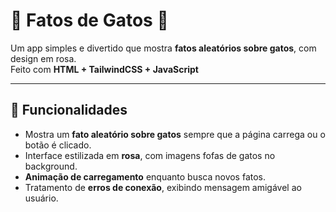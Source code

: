 # 🐾 Fatos de Gatos 🐾

Um app simples e divertido que mostra **fatos aleatórios sobre gatos**, com design em rosa.  
Feito com **HTML + TailwindCSS + JavaScript** 

---

## 🚀 Funcionalidades
- Mostra um **fato aleatório sobre gatos** sempre que a página carrega ou o botão é clicado.
- Interface estilizada em **rosa**, com imagens fofas de gatos no background.
- **Animação de carregamento** enquanto busca novos fatos.
- Tratamento de **erros de conexão**, exibindo mensagem amigável ao usuário.
